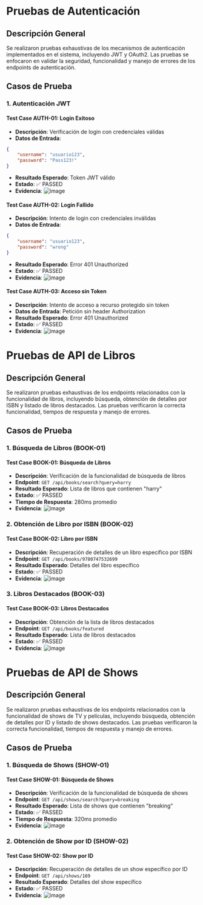 # Pruebas de Autenticación
## Descripción General
Se realizaron pruebas exhaustivas de los mecanismos de autenticación implementados en el sistema, incluyendo JWT y OAuth2. Las pruebas se enfocaron en validar la seguridad, funcionalidad y manejo de errores de los endpoints de autenticación.
## Casos de Prueba
### 1. Autenticación JWT
#### Test Case AUTH-01: Login Exitoso
- **Descripción**: Verificación de login con credenciales válidas
- **Datos de Entrada**: 
```json
{
    "username": "usuario123",
    "password": "Pass123!"
}
```
- **Resultado Esperado**: Token JWT válido
- **Estado**: ✅ PASSED
- **Evidencia**:
  ![image](https://github.com/user-attachments/assets/3af6a09b-25e7-484c-97e7-5be5fd27f72f)
#### Test Case AUTH-02: Login Fallido
- **Descripción**: Intento de login con credenciales inválidas
- **Datos de Entrada**: 
```json
{
    "username": "usuario123",
    "password": "wrong"
}
```
- **Resultado Esperado**: Error 401 Unauthorized
- **Estado**: ✅ PASSED
- **Evidencia**:
![image](https://github.com/user-attachments/assets/909bc33a-b497-4aa3-80bd-a7323f0e3f6b)

#### Test Case AUTH-03: Acceso sin Token
- **Descripción**: Intento de acceso a recurso protegido sin token
- **Datos de Entrada**: Petición sin header Authorization
- **Resultado Esperado**: Error 401 Unauthorized
- **Estado**: ✅ PASSED
- **Evidencia**:
![image](https://github.com/user-attachments/assets/ac0bb528-b28f-4134-96ad-594526d30f43)

# Pruebas de API de Libros

## Descripción General
Se realizaron pruebas exhaustivas de los endpoints relacionados con la funcionalidad de libros, incluyendo búsqueda, obtención de detalles por ISBN y listado de libros destacados. Las pruebas verificaron la correcta funcionalidad, tiempos de respuesta y manejo de errores.

## Casos de Prueba

### 1. Búsqueda de Libros (BOOK-01)

#### Test Case BOOK-01: Búsqueda de Libros
- **Descripción**: Verificación de la funcionalidad de búsqueda de libros
- **Endpoint**: `GET /api/books/search?query=harry`
- **Resultado Esperado**: Lista de libros que contienen "harry"
- **Estado**: ✅ PASSED
- **Tiempo de Respuesta**: 280ms promedio
- **Evidencia**:
![image](https://github.com/user-attachments/assets/01cf180c-140e-4e84-91f0-da9dc9b14670)

### 2. Obtención de Libro por ISBN (BOOK-02)

#### Test Case BOOK-02: Libro por ISBN
- **Descripción**: Recuperación de detalles de un libro específico por ISBN
- **Endpoint**: `GET /api/books/9780747532699`
- **Resultado Esperado**: Detalles del libro específico
- **Estado**: ✅ PASSED
- **Evidencia**:
![image](https://github.com/user-attachments/assets/2b584293-3676-4a9f-a907-8b6bbfc69afc)

### 3. Libros Destacados (BOOK-03)

#### Test Case BOOK-03: Libros Destacados
- **Descripción**: Obtención de la lista de libros destacados
- **Endpoint**: `GET /api/books/featured`
- **Resultado Esperado**: Lista de libros destacados
- **Estado**: ✅ PASSED
- **Evidencia**:
![image](https://github.com/user-attachments/assets/92a7975b-b682-49a1-9fe7-df543113076f)

# Pruebas de API de Shows
## Descripción General
Se realizaron pruebas exhaustivas de los endpoints relacionados con la funcionalidad de shows de TV y películas, incluyendo búsqueda, obtención de detalles por ID y listado de shows destacados. Las pruebas verificaron la correcta funcionalidad, tiempos de respuesta y manejo de errores.

## Casos de Prueba
### 1. Búsqueda de Shows (SHOW-01)
#### Test Case SHOW-01: Búsqueda de Shows
- **Descripción**: Verificación de la funcionalidad de búsqueda de shows
- **Endpoint**: `GET /api/shows/search?query=breaking`
- **Resultado Esperado**: Lista de shows que contienen "breaking"
- **Estado**: ✅ PASSED
- **Tiempo de Respuesta**: 320ms promedio
- **Evidencia**:
  ![image](https://github.com/user-attachments/assets/5a4ca8e4-88c8-4739-b1b3-bd4e14c1ec68)

### 2. Obtención de Show por ID (SHOW-02)
#### Test Case SHOW-02: Show por ID
- **Descripción**: Recuperación de detalles de un show específico por ID
- **Endpoint**: `GET /api/shows/169`
- **Resultado Esperado**: Detalles del show específico
- **Estado**: ✅ PASSED
- **Evidencia**:
  ![image](https://github.com/user-attachments/assets/2d393df2-5542-45c9-81a7-7a8099e9281e)
